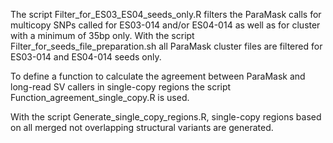 The script Filter_for_ES03_ES04_seeds_only.R filters the ParaMask calls for multicopy SNPs called for ES03-014 and/or ES04-014 as well as for cluster with a minimum of 35bp only.
With the script Filter_for_seeds_file_preparation.sh all ParaMask cluster files are filtered for ES03-014 and ES04-014 seeds only.

To define a function to calculate the agreement between ParaMask and long-read SV callers in single-copy regions the script Function_agreement_single_copy.R is used.

With the script Generate_single_copy_regions.R, single-copy regions based on all merged not overlapping structural variants are generated. 
